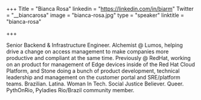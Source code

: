 +++
Title = "Bianca Rosa"
linkedin = "https://linkedin.com/in/biarm" 
Twitter = "__biancarosa"
image = "bianca-rosa.jpg"
type = "speaker"
linktitle = "bianca-rosa"

+++

Senior Backend & Infrastructure Engineer. Alchemist @ Lumos, helping drive a change on access management to make companies more productive and compliant at the same time. Previously @ RedHat, working on an product for management of Edge devices inside of the Red Hat Cloud Platform, and Stone doing a bunch of product development, technical leadership and management on the customer portal and SRE/platform teams. Brazilian. Latina. Woman In Tech. Social Justice Believer. Queer. PythOnRio, Pyladies Rio/Brazil community member.